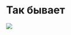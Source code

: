 <html>
  <head>
     <link href="index/css" rel="stylesheet" type="text/css">
  </head>
<body>
  <h1>Так бывает</h1>   
  <img src="https://www.sunhome.ru/i/wallpapers/163/alberta-banf-kanada.1920x1200.jpg"/>
  </body>
</html>
